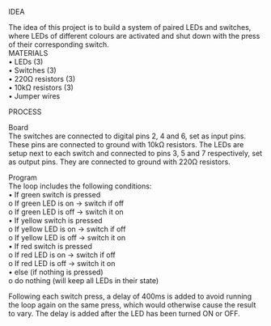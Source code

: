 IDEA  
  
The idea of this project is to build a system of paired LEDs and switches, where LEDs of different colours are activated and shut down with the press of their corresponding switch.  
MATERIALS  
•	LEDs (3)  
•	Switches (3)  
•	220Ω resistors (3)  
•	10kΩ resistors (3)  
•	Jumper wires  
  
PROCESS  
  
Board  
The switches are connected to digital pins 2, 4 and 6, set as input pins. These pins are connected to ground with 10kΩ resistors. The LEDs are setup next to each switch and connected to pins 3, 5 and 7 respectively, set as output pins. They are connected to ground with 220Ω resistors.  
   
Program  
The loop includes the following conditions:  
•	If green switch is pressed  
    o	If green LED is on -> switch if off  
    o	If green LED is off -> switch it on  
•	If yellow switch is pressed  
    o	If yellow LED is on -> switch if off  
    o	If yellow LED is off -> switch it on  
•	If red switch is pressed  
    o	If red LED is on -> switch if off  
    o	If red LED is off -> switch it on  
•	else (if nothing is pressed)  
    o	do nothing (will keep all LEDs in their state)  
  
Following each switch press, a delay of 400ms is added to avoid running the loop again on the same press, which would otherwise cause the result to vary. The delay is added after the LED has been turned ON or OFF.  
